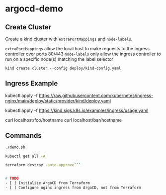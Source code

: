 # argocd-demo

## Create Cluster
Create a kind cluster with `extraPortMappings` and `node-labels`.

`extraPortMappings` allow the local host to make requests to the Ingress controller over ports 80/443
`node-labels` only allow the ingress controller to run on a specific node(s) matching the label selector
```
kind create cluster --config deploy/kind-config.yaml
```

## Ingress Example

kubectl apply -f https://raw.githubusercontent.com/kubernetes/ingress-nginx/main/deploy/static/provider/kind/deploy.yaml

kubectl apply -f https://kind.sigs.k8s.io/examples/ingress/usage.yaml

curl localhost/foo/hostname
curl localhost/bar/hostname

## Commands

```sh
./demo.sh

kubectl get all -A

terraform destroy -auto-approve```


# TODO
- [ ] Initialize ArgoCD from Terraform
- [ ] Configure nginx ingress from ArgoCD, not from Terraform
